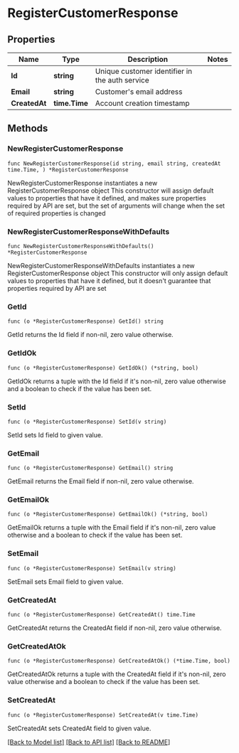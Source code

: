 # RegisterCustomerResponse

## Properties

Name | Type | Description | Notes
------------ | ------------- | ------------- | -------------
**Id** | **string** | Unique customer identifier in the auth service | 
**Email** | **string** | Customer&#39;s email address | 
**CreatedAt** | **time.Time** | Account creation timestamp | 

## Methods

### NewRegisterCustomerResponse

`func NewRegisterCustomerResponse(id string, email string, createdAt time.Time, ) *RegisterCustomerResponse`

NewRegisterCustomerResponse instantiates a new RegisterCustomerResponse object
This constructor will assign default values to properties that have it defined,
and makes sure properties required by API are set, but the set of arguments
will change when the set of required properties is changed

### NewRegisterCustomerResponseWithDefaults

`func NewRegisterCustomerResponseWithDefaults() *RegisterCustomerResponse`

NewRegisterCustomerResponseWithDefaults instantiates a new RegisterCustomerResponse object
This constructor will only assign default values to properties that have it defined,
but it doesn't guarantee that properties required by API are set

### GetId

`func (o *RegisterCustomerResponse) GetId() string`

GetId returns the Id field if non-nil, zero value otherwise.

### GetIdOk

`func (o *RegisterCustomerResponse) GetIdOk() (*string, bool)`

GetIdOk returns a tuple with the Id field if it's non-nil, zero value otherwise
and a boolean to check if the value has been set.

### SetId

`func (o *RegisterCustomerResponse) SetId(v string)`

SetId sets Id field to given value.


### GetEmail

`func (o *RegisterCustomerResponse) GetEmail() string`

GetEmail returns the Email field if non-nil, zero value otherwise.

### GetEmailOk

`func (o *RegisterCustomerResponse) GetEmailOk() (*string, bool)`

GetEmailOk returns a tuple with the Email field if it's non-nil, zero value otherwise
and a boolean to check if the value has been set.

### SetEmail

`func (o *RegisterCustomerResponse) SetEmail(v string)`

SetEmail sets Email field to given value.


### GetCreatedAt

`func (o *RegisterCustomerResponse) GetCreatedAt() time.Time`

GetCreatedAt returns the CreatedAt field if non-nil, zero value otherwise.

### GetCreatedAtOk

`func (o *RegisterCustomerResponse) GetCreatedAtOk() (*time.Time, bool)`

GetCreatedAtOk returns a tuple with the CreatedAt field if it's non-nil, zero value otherwise
and a boolean to check if the value has been set.

### SetCreatedAt

`func (o *RegisterCustomerResponse) SetCreatedAt(v time.Time)`

SetCreatedAt sets CreatedAt field to given value.



[[Back to Model list]](../README.md#documentation-for-models) [[Back to API list]](../README.md#documentation-for-api-endpoints) [[Back to README]](../README.md)



